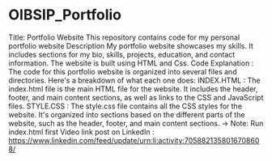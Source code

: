 # OIBSIP_Portfolio
Title: Portfolio Website
This repository contains code for my personal portfolio website
Description
My portfolio website showcases my skills. It includes sections for my bio, skills, projects, education, and contact information. The website is built using HTML and Css.
Code Explanation :
The code for this portfolio website is organized into several files and directories. Here's a breakdown of what each one does:
INDEX.HTML :
The index.html file is the main HTML file for the website. It includes the header, footer, and main content sections, as well as links to the CSS and JavaScript files.
STYLE.CSS :
The style.css file contains all the CSS styles for the website. It's organized into sections based on the different parts of the website, such as the header, footer, and main content sections.
-> Note: Run index.html first 
Video link post on LinkedIn : https://www.linkedin.com/feed/update/urn:li:activity:7058821358016708608/
